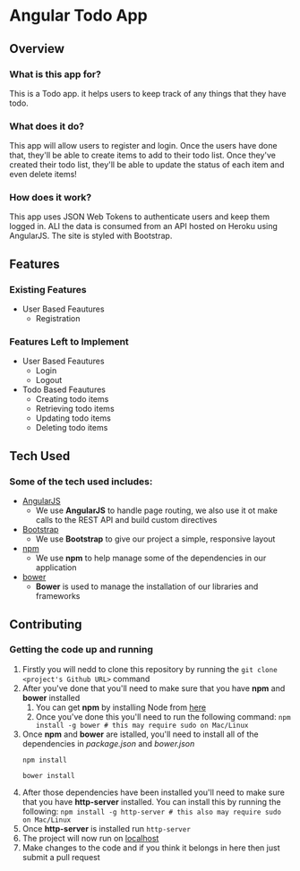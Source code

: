 # Angular Todo App

## Overview

### What is this app for?

This is a Todo app. it helps users to keep track of any things that they have todo.

### What does it do?

This app will allow users to register and login. Once the users have done that, they'll be able to create items to add to their todo list. Once they've created their todo list, they'll be able to update the status of each item and even delete items!

### How does it work?

This app uses JSON Web Tokens to authenticate users and keep them logged in. ALl the data is consumed from an API hosted on Heroku using AngularJS. The site is styled with Bootstrap.


## Features

### Existing Features
- User Based Feautures
	- Registration

### Features Left to Implement
- User Based Feautures
	- Login
	- Logout
- Todo Based Feautures
	- Creating todo items
	- Retrieving todo items
	- Updating todo items
	- Deleting todo items


## Tech Used

### Some of the tech used includes:
- [AngularJS](https://angularjs.org/)
	- We use **AngularJS** to handle page routing, we also use it ot make calls to the REST API and build custom directives
- [Bootstrap](http://getbootstrap.com/)
	- We use **Bootstrap** to give our project a simple, responsive layout
- [npm](https://www.npmjs.com/)
	- We use **npm** to help manage some of the dependencies in our application
- [bower](https://bower.io/)	
	- **Bower** is used to manage the installation of our libraries and frameworks


## Contributing

### Getting the code up and running
1. Firstly you will nedd to clone this repository by running the ```git clone <project's Github URL>``` command
2. After you've done that you'll need to make sure that you have **npm** and **bower** installed
	1. You can get **npm** by installing Node from [here](https://nodejs.org/en/)
	2. Once you've done this you'll need to run the following command:
		`npm install -g bower # this may require sudo on Mac/Linux`
3. Once **npm** and **bower** are istalled, you'll need to install all of the dependencies in *package.json* and *bower.json*
	```
	npm install

	bower install
	```
4. After those dependencies have been installed you'll need to make sure that you have **http-server** installed. You can install this by running the following: ```npm install -g http-server # this also may require sudo on Mac/Linux```
5. Once **http-server** is installed run ```http-server```
6. The project will now run on [localhost](http://localhost:8080)
7. Make changes to the code and if you think it belongs in here then just submit a pull request




